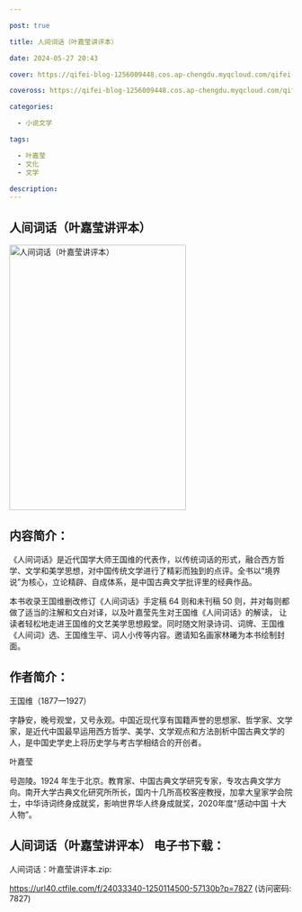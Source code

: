 ```yaml
---

post: true

title: 人间词话（叶嘉莹讲评本）

date: 2024-05-27 20:43

cover: https://qifei-blog-1256009448.cos.ap-chengdu.myqcloud.com/qifei-blog/6612932a68eb93571358ac08.jpg

coveross: https://qifei-blog-1256009448.cos.ap-chengdu.myqcloud.com/qifei-blog/6612932a68eb93571358ac08.jpg

categories:

  - 小说文学

tags:

  - 叶嘉莹
  - 文化
  - 文学

description:
---
```


## 人间词话（叶嘉莹讲评本）
<img alt="人间词话（叶嘉莹讲评本） " class="aligncenter loading" data-was-processed="true" decoding="async" fetchpriority="high" height="471" src="https://qifei-blog-1256009448.cos.ap-chengdu.myqcloud.com/qifei-blog/6612932a68eb93571358ac08.jpg" style="cursor: zoom-in;" width="314"/>

## 内容简介：

《人间词话》是近代国学大师王国维的代表作，以传统词话的形式，融合西方哲学、文学和美学思想，对中国传统文学进行了精彩而独到的点评。全书以“境界 说”为核心，立论精辟、自成体系，是中国古典文学批评里的经典作品。

本书收录王国维删改修订《人间词话》手定稿 64 则和未刊稿 50 则，并对每则都做了适当的注解和文白对译，以及叶嘉莹先生对王国维《人间词话》的解读， 让读者轻松地走进王国维的文艺美学思想殿堂。同时随文附录诗词、词牌、王国维《人间词》选、王国维生平、词人小传等内容。邀请知名画家林曦为本书绘制封面。

## 作者简介：

王国维（1877—1927）

字静安，晚号观堂，又号永观。中国近现代享有国籍声誉的思想家、哲学家、文学家，是近代中国最早运用西方哲学、美学、文学观点和方法剖析中国古典文学的人，是中国史学史上将历史学与考古学相结合的开创者。

叶嘉莹

号迦陵。1924 年生于北京。教育家、中国古典文学研究专家，专攻古典文学方向。南开大学古典文化研究所所长，国内十几所高校客座教授，加拿大皇家学会院士，中华诗词终身成就奖，影响世界华人终身成就奖，2020年度“感动中国 十大人物”。

## 人间词话（叶嘉莹讲评本） 电子书下载：
人间词话：叶嘉莹讲评本.zip: 

https://url40.ctfile.com/f/24033340-1250114500-57130b?p=7827 (访问密码: 7827)
